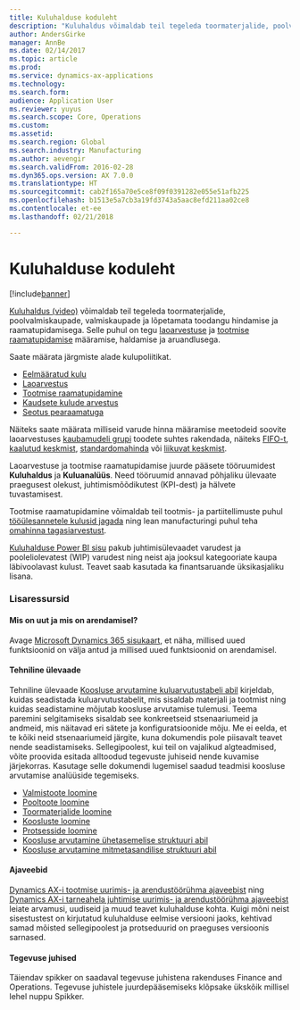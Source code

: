 ```yaml
---
title: Kuluhalduse koduleht
description: "Kuluhaldus võimaldab teil tegeleda toormaterjalide, poolvalmiskaupade, valmiskaupade ja lõpetamata toodangu hindamise ja raamatupidamisega."
author: AndersGirke
manager: AnnBe
ms.date: 02/14/2017
ms.topic: article
ms.prod: 
ms.service: dynamics-ax-applications
ms.technology: 
ms.search.form: 
audience: Application User
ms.reviewer: yuyus
ms.search.scope: Core, Operations
ms.custom: 
ms.assetid: 
ms.search.region: Global
ms.search.industry: Manufacturing
ms.author: aevengir
ms.search.validFrom: 2016-02-28
ms.dyn365.ops.version: AX 7.0.0
ms.translationtype: HT
ms.sourcegitcommit: cab2f165a70e5ce8f09f0391282e055e51afb225
ms.openlocfilehash: b1513e5a7cb3a19fd3743a5aac8efd211aa02ce8
ms.contentlocale: et-ee
ms.lasthandoff: 02/21/2018

---
```


# <a name="cost-management-home-page"></a>Kuluhalduse koduleht

[!include[banner](../includes/banner.md)]

[Kuluhaldus (video)](https://www.youtube.com/watch?v=vXzlC-mOBcg&feature=youtu.be) võimaldab teil tegeleda toormaterjalide, poolvalmiskaupade, valmiskaupade ja lõpetamata toodangu hindamise ja raamatupidamisega. Selle puhul on tegu [laoarvestuse](cost-object.md) ja [tootmise raamatupidamise](bom-calculations.md) määramise, haldamise ja aruandlusega.

Saate määrata järgmiste alade kulupoliitikat. 
-  [Eelmääratud kulu](costing-versions.md)
-  [Laoarvestus](cost-object.md)
-  [Tootmise raamatupidamine](bom-calculations.md)
-  [Kaudsete kulude arvestus](costing-sheets.md)
-  [Seotus pearaamatuga](production-order-cost-analysis.md)

Näiteks saate määrata milliseid varude hinna määramise meetodeid soovite laoarvestuses [kaubamudeli grupi](../inventory/reserve-inventory-quantities.md) toodete suhtes rakendada, näiteks [FIFO-t](fifo-physical-value-marking.md), [kaalutud keskmist](weighted-average-physical-value-marking.md), [standardomahinda](prerequisites-standard-costs.md) või [liikuvat keskmist](moving-average.md).

Laoarvestuse ja tootmise raamatupidamise juurde pääsete tööruumidest **Kuluhaldus** ja **Kuluanalüüs**. Need tööruumid annavad põhjaliku ülevaate praegusest olekust, juhtimismõõdikutest (KPI-dest) ja hälvete tuvastamisest. 

Tootmise raamatupidamine võimaldab teil tootmis- ja partiitellimuste puhul [tööülesannetele kulusid jagada](production-order-cost-analysis.md) ning lean manufacturingi puhul teha [omahinna tagasiarvestust](backflush-costing.md).

[Kuluhalduse Power BI sisu](../../dev-itpro/analytics/cost-management-content-pack.md) pakub juhtimisülevaadet varudest ja pooleliolevatest (WIP) varudest ning neist aja jooksul kategooriate kaupa läbivoolavast kulust. Teavet saab kasutada ka finantsaruande üksikasjaliku lisana.

### <a name="additional-resources"></a>Lisaressursid

#### <a name="whats-new-and-in-development"></a>Mis on uut ja mis on arendamisel?

Avage [Microsoft Dynamics 365 sisukaart](https://roadmap.dynamics.com/), et näha, millised uued funktsioonid on välja antud ja millised uued funktsioonid on arendamisel. 

#### <a name="white-paper"></a>Tehniline ülevaade
Tehniline ülevaade [Koosluse arvutamine kuluarvutustabeli abil](https://mbs.microsoft.com/customersource/northamerica/AX/learning/documentation/white-papers/365operationsbomcalsheet) kirjeldab, kuidas seadistada kuluarvutustabelit, mis sisaldab materjali ja tootmist ning kuidas seadistamine mõjutab koosluse arvutamise tulemusi. Teema paremini selgitamiseks sisaldab see konkreetseid stsenaariumeid ja andmeid, mis näitavad eri sätete ja konfiguratsioonide mõju. Me ei eelda, et te kõiki neid stsenaariumeid järgite, kuna dokumendis pole piisavalt teavet nende seadistamiseks. Sellegipoolest, kui teil on vajalikud algteadmised, võite proovida esitada alltoodud tegevuste juhiseid nende kuvamise järjekorras. Kasutage selle dokumendi lugemisel saadud teadmisi koosluse arvutamise analüüside tegemiseks. 

-  [Valmistoote loomine](tasks/create-finished-product-2016-02.md)
-  [Pooltoote loomine](tasks/create-semi-finished-product-2016-02.md)
-  [Toormaterjalide loomine](tasks/create-raw-materials-2016-02.md)
-  [Koosluste loomine](tasks/create-boms-2016-02.md)
-  [Protsesside loomine](tasks/create-routes-2016-02.md)
-  [Koosluse arvutamine ühetasemelise struktuuri abil](tasks/calculate-bom-single-level-structure-2016-02.md)
-  [Koosluse arvutamine mitmetasandilise struktuuri abil](tasks/calculate-bom-multilevel-structure-2016-02.md)


#### <a name="blogs"></a>Ajaveebid
[Dynamics AX-i tootmise uurimis- ja arendustöörühma ajaveebist](https://blogs.msdn.microsoft.com/axmfg) ning [Dynamics AX-i tarneahela juhtimise uurimis- ja arendustöörühma ajaveebist](https://blogs.msdn.microsoft.com/dynamicsaxscm) leiate arvamusi, uudiseid ja muud teavet kuluhalduse kohta. Kuigi mõni neist sisestustest on kirjutatud kuluhalduse eelmise versiooni jaoks, kehtivad samad mõisted sellegipoolest ja protseduurid on praeguses versioonis sarnased.

#### <a name="task-guides"></a>Tegevuse juhised
Täiendav spikker on saadaval tegevuse juhistena rakenduses Finance and Operations. Tegevuse juhistele juurdepääsemiseks klõpsake ükskõik millisel lehel nuppu Spikker.


